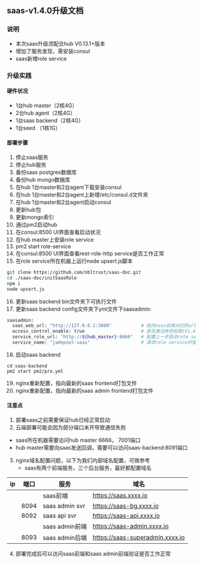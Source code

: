 ## saas-v1.4.0升级文档
### 说明
- 本次saas升级须配合hub V0.13.1+版本
- 增加了服务发现，需安装consul
- saas新增role service

### 升级实践
#### 硬件状况
- 1台hub master（2核4G）
- 2台hub agent（2核4G）
- 1台saas backend（2核4G）
- 1台seed （1核1G）

#### 部署步骤
1. 停止saas服务
2. 停止hub服务
3. 备份saas postgres数据库
4. 备份hub mongo数据库
5. 在hub 1台master和2台agent下载安装consul
6. 在hub 1台master和2台agent上新增/etc/consul.d文件夹
7. 在hub 1台master和2台agent启动consul
8. 更新hub包
9. 更新mongo索引
10. 通过pm2启动hub
11. 在consul:8500 UI界面查看启动状况
12. 在hub master上安装role service
13. pm2 start role-service
14. 在consul:8500 UI界面查看rest-role-http service是否工作正常
15. 在role service所在机器上运行node upsert.js脚本
```bash
git clone https://github.com/nbltrust/saas-doc.git
cd ./saas-doc/initSaasRole
npm i
node upsert.js
``` 
16. 更新saas backend bin文件夹下可执行文件
17. 更新saas backend config文件夹下yml文件下saasadmin:
```bash
saasadmin:
  saas_web_url: "http://127.0.0.1:3000"           # 指向saas前端对应的url
  access_control_enable: true                     # 是否激活角色权限(V1.4.0后必须开启)                 
  service_role_url: "http://${hub_master}:6666"   # 配置上一步启动role service时角色权限服务对应url
  service_name: "jadepool-saas"                   # 请求role service时使用的service name
```
18. 启动saas backend
```
cd saas-backend
pm2 start pm2/pro.yml
```
19. nginx重新配置，指向最新的saas frontend打包文件
20. nginx重新配置，指向最新的saas admin frontend打包文件

#### 注意点
1. 部署saas之前需要保证hub已经正常启动
2. 云端部署可能会因为部分端口未开导致通信失败
  - saas所在机器需要访问hub master 6666， 7001端口
  - hub master需要向saas发送回调，需要可以访问saas-backend:8091端口
3. nginx域名配置问题，以下为我们内部域名配置，可做参考
	- saas有两个前端服务，三个后台服务，最好都配置域名

|ip| 端口 |服务 | 域名|
|--|--|--|--|
|  |  |saas前端|https://saas.xxxx.io|
|  | 8094 |saas admin svr|https://saas-bg.xxxx.io|
|  | 8092 |saas api svr|https://saas-api.xxxx.io|
|  |  |saas admin前端|https://saas-admin.xxxx.io|
|  | 8093 |saas admin后端|https://saas-superadmin.xxxx.io|
4. 部署完成后可以访问saas前端和saas admin前端验证是否工作正常
